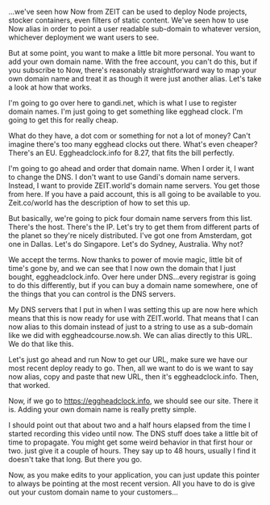 ...we've seen how Now from ZEIT can be used to deploy Node projects, stocker containers, even filters of static content. We've seen how to use Now alias in order to point a user readable sub-domain to whatever version, whichever deployment we want users to see.

But at some point, you want to make a little bit more personal. You want to add your own domain name. With the free account, you can't do this, but if you subscribe to Now, there's reasonably straightforward way to map your own domain name and treat it as though it were just another alias. Let's take a look at how that works.

I'm going to go over here to gandi.net, which is what I use to register domain names. I'm just going to get something like egghead clock. I'm going to get this for really cheap.

What do they have, a dot com or something for not a lot of money? Can't imagine there's too many egghead clocks out there. What's even cheaper? There's an EU. Eggheadclock.info for 8.27, that fits the bill perfectly.

I'm going to go ahead and order that domain name. When I order it, I want to change the DNS. I don't want to use Gandi's domain name servers. Instead, I want to provide ZEIT.world's domain name servers. You get those from here. If you have a paid account, this is all going to be available to you. Zeit.co/world has the description of how to set this up.

But basically, we're going to pick four domain name servers from this list. There's the host. There's the IP. Let's try to get them from different parts of the planet so they're nicely distributed. I've got one from Amsterdam, got one in Dallas. Let's do Singapore. Let's do Sydney, Australia. Why not?

We accept the terms. Now thanks to power of movie magic, little bit of time's gone by, and we can see that I now own the domain that I just bought, eggheadclock.info. Over here under DNS...every registrar is going to do this differently, but if you can buy a domain name somewhere, one of the things that you can control is the DNS servers.

My DNS servers that I put in when I was setting this up are now here which means that this is now ready for use with ZEIT.world. That means that I can now alias to this domain instead of just to a string to use as a sub-domain like we did with eggheadcourse.now.sh. We can alias directly to this URL. We do that like this.

Let's just go ahead and run Now to get our URL, make sure we have our most recent deploy ready to go. Then, all we want to do is we want to say now alias, copy and paste that new URL, then it's eggheadclock.info. Then, that worked.

Now, if we go to https://eggheadclock.info, we should see our site. There it is. Adding your own domain name is really pretty simple.

I should point out that about two and a half hours elapsed from the time I started recording this video until now. The DNS stuff does take a little bit of time to propagate. You might get some weird behavior in that first hour or two. just give it a couple of hours. They say up to 48 hours, usually I find it doesn't take that long. But there you go.

Now, as you make edits to your application, you can just update this pointer to always be pointing at the most recent version. All you have to do is give out your custom domain name to your customers...